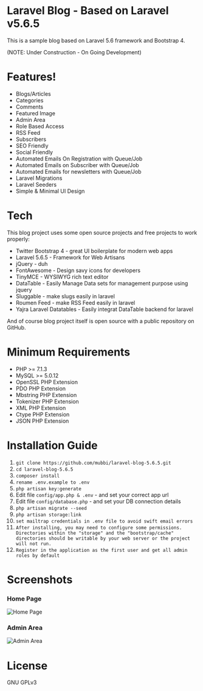 # Laravel Blog - Based on Laravel v5.6.5
This is a sample blog based on Laravel 5.6 framework and Bootstrap 4.

(NOTE: Under Construction - On Going Development)

# Features!
  - Blogs/Articles
  - Categories
  - Comments
  - Featured Image
  - Admin Area
  - Role Based Access
  - RSS Feed
  - Subscribers
  - SEO Friendly
  - Social Friendly
  - Automated Emails On Registration with Queue/Job
  - Automated Emails on Subscriber with Queue/Job
  - Automated Emails for newsletters with Queue/Job
  - Laravel Migrations
  - Laravel Seeders
  - Simple & Minimal UI Design


# Tech
This blog project uses some open source projects and free projects to work properly:
* Twitter Bootstrap 4 - great UI boilerplate for modern web apps
* Laravel 5.6.5 - Framework for Web Artisans
* jQuery - duh
* FontAwesome - Design savy icons for developers
* TinyMCE - WYSIWYG rich text editor
* DataTable - Easily Manage Data sets for management purpose using jquery
* Sluggable - make slugs easily in laravel
* Roumen Feed - make RSS Feed easily in laravel
* Yajra Laravel Datatables - Easily integrat DataTable backend for laravel

And of course blog project itself is open source with a public repository on GitHub.

# Minimum Requirements
* PHP >= 7.1.3
* MySQL >= 5.0.12
* OpenSSL PHP Extension
* PDO PHP Extension
* Mbstring PHP Extension
* Tokenizer PHP Extension
* XML PHP Extension
* Ctype PHP Extension
* JSON PHP Extension

# Installation Guide
1. `git clone https://github.com/mubbi/laravel-blog-5.6.5.git`
2. `cd laravel-blog-5.6.5`
3. `composer install`
4. `rename .env.example to .env`
5. `php artisan key:generate`
6.  Edit file `config/app.php & .env` - and set your correct app url
7.  Edit file `config/database.php` - and set your DB connection details
8. `php artisan migrate --seed`
9. `php artisan storage:link`
10. `set mailtrap credentials in .env file to avoid swift email errors`
11. `After installing, you may need to configure some permissions. Directories within the "storage" and the "bootstrap/cache" directories should be writable by your web server or the project will not run.`
12. `Register in the application as the first user and get all admin roles by default`

# Screenshots
### Home Page

![Home Page](https://preview.ibb.co/ku0G7n/screencapture_localhost_81_laravel_blog_laravel_blog_5_6_5_public_1520539108112.png)

### Admin Area

![Admin Area](https://preview.ibb.co/cSRQYS/screencapture_localhost_81_laravel_blog_laravel_blog_5_6_5_public_admin_blogs_1520532879922.png)

# License
GNU GPLv3
